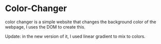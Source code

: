 ﻿# Color-Changer
color changer is a simple website that changes the background color of the webpage, I uses the DOM to create this.

Update: in the new version of it, I used linear gradient to mix to colors.
